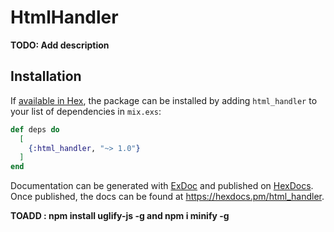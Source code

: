 # HtmlHandler

**TODO: Add description**

## Installation

If [available in Hex](https://hex.pm/docs/publish), the package can be installed
by adding `html_handler` to your list of dependencies in `mix.exs`:

```elixir
def deps do
  [
    {:html_handler, "~> 1.0"}
  ]
end
```

Documentation can be generated with [ExDoc](https://github.com/elixir-lang/ex_doc)
and published on [HexDocs](https://hexdocs.pm). Once published, the docs can
be found at <https://hexdocs.pm/html_handler>.

**TOADD : npm install uglify-js -g and npm i minify -g** 
